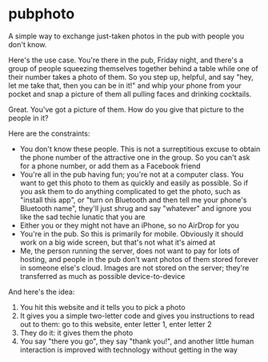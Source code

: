 pubphoto
========

A simple way to exchange just-taken photos in the pub with people you don't know.

Here's the use case. You're there in the pub, Friday night, and there's a group of people squeezing themselves together behind a table while one of their number takes a photo of them. So you step up, helpful, and say "hey, let me take that, then you can be in it!" and whip your phone from your pocket and snap a picture of them all pulling faces and drinking cocktails.

Great. You've got a picture of them. How do you give that picture to the people in it?

Here are the constraints:

 * You don't know these people. This is not a surreptitious excuse to obtain the phone number of the attractive one in the group. So you can't ask for a phone number, or add them as a Facebook friend
 * You're all in the pub having fun; you're not at a computer class. You want to get this photo to them as quickly and easily as possible. So if you ask them to do anything complicated to get the photo, such as "install this app", or "turn on Bluetooth and then tell me your phone's Bluetooth name", they'll just shrug and say "whatever" and ignore you like the sad techie lunatic that you are
 * Either you or they might not have an iPhone, so no AirDrop for you
 * You're in the pub. So this is primarily for mobile. Obviously it should work on a big wide screen, but that's not what it's aimed at
 * Me, the person running the server, does not want to pay for lots of hosting, and people in the pub don't want photos of them stored forever in someone else's cloud. Images are not stored on the server; they're transferred as much as possible device-to-device

And here's the idea:

 1. You hit this website and it tells you to pick a photo
 2. It gives you a simple two-letter code and gives you instructions to read out to them: go to this website, enter letter 1, enter letter 2
 3. They do it: it gives them the photo
 4. You say "there you go", they say "thank you!", and another little human interaction is improved with technology without getting in the way

